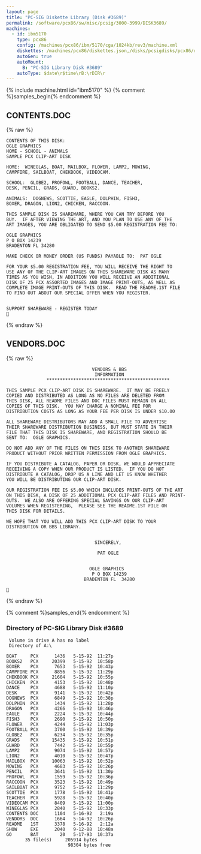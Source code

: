 ```yaml
---
layout: page
title: "PC-SIG Diskette Library (Disk #3689)"
permalink: /software/pcx86/sw/misc/pcsig/3000-3999/DISK3689/
machines:
  - id: ibm5170
    type: pcx86
    config: /machines/pcx86/ibm/5170/cga/1024kb/rev3/machine.xml
    diskettes: /machines/pcx86/diskettes.json,/disks/pcsigdisks/pcx86/diskettes.json
    autoGen: true
    autoMount:
      B: "PC-SIG Library Disk #3689"
    autoType: $date\r$time\rB:\rDIR\r
---
```


{% include machine.html id="ibm5170" %}
{% comment %}samples_begin{% endcomment %}

## CONTENTS.DOC

{% raw %}
```
CONTENTS OF THIS DISK:
OGLE GRAPHICS
HOME - SCHOOL - ANIMALS
SAMPLE PCX CLIP-ART DISK

HOME:  WINEGLAS, BOAT, MAILBOX, FLOWER, LAMP2, MOWING,
CAMPFIRE, SAILBOAT, CHEKBOOK, VIDEOCAM.

SCHOOL:  GLOBE2, PROFOWL, FOOTBALL, DANCE, TEACHER,
DESK, PENCIL, GRADS, GUARD, BOOKS2.

ANIMALS:  DOGNEWS, SCOTTIE, EAGLE, DOLPHIN, FISH3,
BOXER, DRAGON, LION2, CHICKEN, RACCOON.

THIS SAMPLE DISK IS SHAREWARE, WHERE YOU CAN TRY BEFORE YOU
BUY.  IF AFTER VIEWING THE ART, AND YOU PLAN TO USE ANY OF THE
ART IMAGES, YOU ARE OBLIGATED TO SEND $5.00 REGISTRATION FEE TO:

OGLE GRAPHICS
P O BOX 14239
BRADENTON FL 34280

MAKE CHECK OR MONEY ORDER (US FUNDS) PAYABLE TO:  PAT OGLE

FOR YOUR $5.00 REGISTRATION FEE, YOU WILL RECEIVE THE RIGHT TO
USE ANY OF THE CLIP-ART IMAGES ON THIS SHAREWARE DISK AS MANY
TIMES AS YOU WISH, IN ADDITION YOU WILL RECEIVE AN ADDITIONAL
DISK OF 25 PCX ASSORTED IMAGES AND IMAGE PRINT-OUTS, AS WELL AS
COMPLETE IMAGE PRINT-OUTS OF THIS DISK.  READ THE README.1ST FILE
TO FIND OUT ABOUT OUR SPECIAL OFFER WHEN YOU REGISTER.


SUPPORT SHAREWARE - REGISTER TODAY

```
{% endraw %}

## VENDORS.DOC

{% raw %}
```
                                VENDORS & BBS
                                 INFORMATION
               **********************************************

THIS SAMPLE PCX CLIP-ART DISK IS SHAREWARE.  IT MAY BE FREELY
COPIED AND DISTRIBUTED AS LONG AS NO FILES ARE DELETED FROM
THIS DISK, ALL README FILES AND DOC FILES MUST REMAIN ON ALL
COPIES OF THIS DISK.  YOU MAY CHARGE A NOMINAL FEE FOR
DISTRIBUTION COSTS AS LONG AS YOUR FEE PER DISK IS UNDER $10.00

ALL SHAREWARE DISTRIBUTORS MAY ADD A SMALL FILE TO ADVERTISE
THEIR SHAREWARE DISTRIBUTION BUSINESS, BUT MUST STATE IN THEIR
FILE THAT THIS DISK IS SHAREWARE, AND REGISTRATION SHOULD BE
SENT TO:  OGLE GRAPHICS.

DO NOT ADD ANY OF THE FILES ON THIS DISK TO ANOTHER SHAREWARE
PRODUCT WITHOUT PRIOR WRITTEN PERMISSION FROM OGLE GRAPHICS.

IF YOU DISTRIBUTE A CATALOG, PAPER OR DISK, WE WOULD APPRECIATE
RECEIVING A COPY WHEN OUR PRODUCT IS LISTED.  IF YOU DO NOT
DISTRIBUTE A CATALOG, DROP US A LINE AND LET US KNOW WHETHER
YOU WILL BE DISTRIBUTING OUR CLIP-ART DISK.

OUR REGISTRATION FEE IS $5.00 WHICH INCLUDES PRINT-OUTS OF THE ART
ON THIS DISK, A DISK OF 25 ADDITIONAL PCX CLIP-ART FILES AND PRINT-
OUTS.  WE ALSO ARE OFFERING SPECIAL SAVINGS ON OUR CLIP-ART
VOLUMES WHEN REGISTERING,  PLEASE SEE THE README.1ST FILE ON
THIS DISK FOR DETAILS.

WE HOPE THAT YOU WILL ADD THIS PCX CLIP-ART DISK TO YOUR
DISTRIBUTION OR BBS LIBRARY.


                                 SINCERELY,

                                  PAT OGLE


                               OGLE GRAPHICS
                                P O BOX 14239
                             BRADENTON FL  34280


```
{% endraw %}

{% comment %}samples_end{% endcomment %}

### Directory of PC-SIG Library Disk #3689

     Volume in drive A has no label
     Directory of A:\

    BOAT     PCX      1436   5-15-92  11:27p
    BOOKS2   PCX     20399   5-15-92  10:58p
    BOXER    PCX      7653   5-15-92  10:43p
    CAMPFIRE PCX      8856   5-15-92  11:29p
    CHEKBOOK PCX     21604   5-15-92  10:55p
    CHICKEN  PCX      4153   5-15-92  10:48p
    DANCE    PCX      4688   5-15-92  11:10p
    DESK     PCX      9141   5-15-92  10:42p
    DOGNEWS  PCX      6849   5-15-92  10:38p
    DOLPHIN  PCX      1434   5-15-92  11:28p
    DRAGON   PCX      4266   5-15-92  10:46p
    EAGLE    PCX      2224   5-15-92  10:44p
    FISH3    PCX      2690   5-15-92  10:50p
    FLOWER   PCX      4244   5-15-92  11:03p
    FOOTBALL PCX      3700   5-15-92  10:39p
    GLOBE2   PCX      6234   5-15-92  10:35p
    GRADS    PCX     15435   5-15-92  10:51p
    GUARD    PCX      7442   5-15-92  10:55p
    LAMP2    PCX      9074   5-15-92  10:57p
    LION2    PCX      4010   5-15-92  10:47p
    MAILBOX  PCX     10063   5-15-92  10:52p
    MOWING   PCX      4683   5-15-92  10:26p
    PENCIL   PCX      3641   5-15-92  11:30p
    PROFOWL  PCX      1559   5-15-92  10:36p
    RACCOON  PCX      3523   5-15-92  10:49p
    SAILBOAT PCX      9752   5-15-92  11:29p
    SCOTTIE  PCX      1778   5-15-92  10:41p
    TEACHER  PCX      5928   5-15-92  10:40p
    VIDEOCAM PCX      8409   5-15-92  11:00p
    WINEGLAS PCX      2840   5-15-92  10:33p
    CONTENTS DOC      1104   5-16-92   2:19a
    VENDORS  DOC      1664   5-14-92  10:26p
    README   1ST      3378   5-16-92   2:12a
    SHOW     EXE      2040   9-12-88  10:48a
    GO       BAT        20   5-17-93  10:37a
           35 file(s)     205914 bytes
                           98304 bytes free
